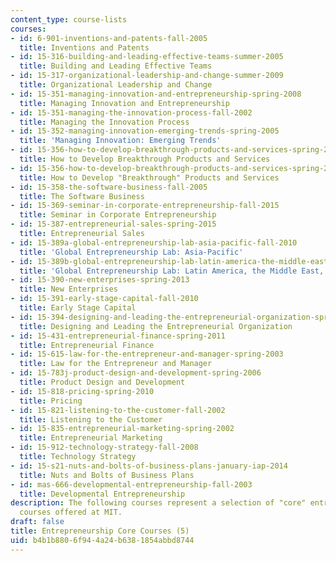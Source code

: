 ```yaml
---
content_type: course-lists
courses:
- id: 6-901-inventions-and-patents-fall-2005
  title: Inventions and Patents
- id: 15-316-building-and-leading-effective-teams-summer-2005
  title: Building and Leading Effective Teams
- id: 15-317-organizational-leadership-and-change-summer-2009
  title: Organizational Leadership and Change
- id: 15-351-managing-innovation-and-entrepreneurship-spring-2008
  title: Managing Innovation and Entrepreneurship
- id: 15-351-managing-the-innovation-process-fall-2002
  title: Managing the Innovation Process
- id: 15-352-managing-innovation-emerging-trends-spring-2005
  title: 'Managing Innovation: Emerging Trends'
- id: 15-356-how-to-develop-breakthrough-products-and-services-spring-2012
  title: How to Develop Breakthrough Products and Services
- id: 15-356-how-to-develop-breakthrough-products-and-services-spring-2004
  title: How to Develop "Breakthrough" Products and Services
- id: 15-358-the-software-business-fall-2005
  title: The Software Business
- id: 15-369-seminar-in-corporate-entrepreneurship-fall-2015
  title: Seminar in Corporate Entrepreneurship
- id: 15-387-entrepreneurial-sales-spring-2015
  title: Entrepreneurial Sales
- id: 15-389a-global-entrepreneurship-lab-asia-pacific-fall-2010
  title: 'Global Entrepreneurship Lab: Asia-Pacific'
- id: 15-389b-global-entrepreneurship-lab-latin-america-the-middle-east-and-africa-fall-2010
  title: 'Global Entrepreneurship Lab: Latin America, the Middle East, and Africa'
- id: 15-390-new-enterprises-spring-2013
  title: New Enterprises
- id: 15-391-early-stage-capital-fall-2010
  title: Early Stage Capital
- id: 15-394-designing-and-leading-the-entrepreneurial-organization-spring-2003
  title: Designing and Leading the Entrepreneurial Organization
- id: 15-431-entrepreneurial-finance-spring-2011
  title: Entrepreneurial Finance
- id: 15-615-law-for-the-entrepreneur-and-manager-spring-2003
  title: Law for the Entrepreneur and Manager
- id: 15-783j-product-design-and-development-spring-2006
  title: Product Design and Development
- id: 15-818-pricing-spring-2010
  title: Pricing
- id: 15-821-listening-to-the-customer-fall-2002
  title: Listening to the Customer
- id: 15-835-entrepreneurial-marketing-spring-2002
  title: Entrepreneurial Marketing
- id: 15-912-technology-strategy-fall-2008
  title: Technology Strategy
- id: 15-s21-nuts-and-bolts-of-business-plans-january-iap-2014
  title: Nuts and Bolts of Business Plans
- id: mas-666-developmental-entrepreneurship-fall-2003
  title: Developmental Entrepreneurship
description: The following courses represent a selection of "core" entrepreneurship-related
  courses offered at MIT.
draft: false
title: Entrepreneurship Core Courses (5)
uid: b4b1b880-6f94-4a24-b638-1854abbd8744
---
```

